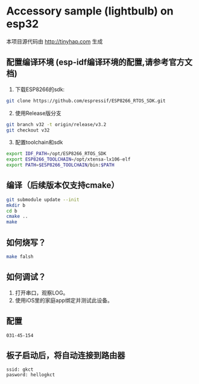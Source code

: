 # Accessory sample (lightbulb) on esp32

本项目源代码由 http://tinyhap.com 生成

## 配置编译环境 (esp-idf编译环境的配置,请参考官方文档)
1. 下载ESP8266的sdk:
```bash
git clone https://github.com/espressif/ESP8266_RTOS_SDK.git
```

2. 使用Release版分支
```bash
git branch v32 -t origin/release/v3.2
git checkout v32
```

3. 配置toolchain和sdk
```bash
export IDF_PATH=/opt/ESP8266_RTOS_SDK
export ESP8266_TOOLCHAIN=/opt/xtensa-lx106-elf
export PATH=$ESP8266_TOOLCHAIN/bin:$PATH
```

## 编译（后续版本仅支持cmake）
```bash
git submodule update --init
mkdir b
cd b
cmake ..
make 
```

## 如何烧写？ 
```bash
make falsh
```

## 如何调试？
1. 打开串口，观察LOG。
2. 使用iOS里的家庭app绑定并测试此设备。

## 配置
```
031-45-154
```

## 板子启动后，将自动连接到路由器
```
ssid: gkct
pasword: hellogkct
```

